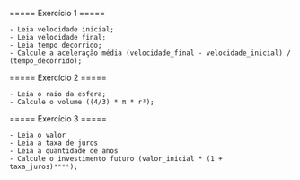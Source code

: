 ===== Exercício 1 =====

    - Leia velocidade inicial;
    - Leia velocidade final;
    - Leia tempo decorrido;
    - Calcule a aceleração média (velocidade_final - velocidade_inicial) / (tempo_decorrido);

===== Exercício 2 =====

    - Leia o raio da esfera;
    - Calcule o volume ((4/3) * π * r³);

===== Exercício 3 =====

    - Leia o valor
    - Leia a taxa de juros
    - Leia a quantidade de anos
    - Calcule o investimento futuro (valor_inicial * (1 + taxa_juros)ᵃⁿᵒˢ);
